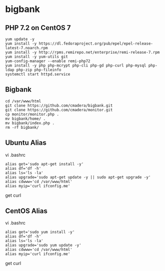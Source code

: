 # bigbank

## PHP 7.2 on CentOS 7 ##
```
yum update -y
yum install -y https://dl.fedoraproject.org/pub/epel/epel-release-latest-7.noarch.rpm
yum install -y http://rpms.remirepo.net/enterprise/remi-release-7.rpm
yum install -y yum-utils git
yum-config-manager --enable remi-php72
yum install -y php php-mcrypt php-cli php-gd php-curl php-mysql php-ldap php-zip php-fileinfo
systemctl start httpd.service
```

## Bigbank ##
```
cd /var/www/html
git clone https://github.com/cmadera/bigbank.git
git clone https://github.com/cmadera/monitor.git
cp monitor/monitor.php .
mv bigbank/home/ .
mv bigbank/index.php .
rm -rf bigbank/
```


## Ubuntu Alias ##
vi .bashrc
```
alias get='sudo apt-get install -y'
alias df='df -h'
alias ls='ls -la'
alias upgrade='sudo apt-get update -y || sudo apt-get upgrade -y'
alias cdwww='cd /var/www/html'
alias myip='curl ifconfig.me'
```
get curl

## CentOS Alias ##
vi .bashrc
```
alias get='sudo yum install -y'
alias df='df -h'
alias ls='ls -la'
alias upgrade='sudo yum update -y'
alias cdwww='cd /var/www/html'
alias myip='curl ifconfig.me'
```
get curl
